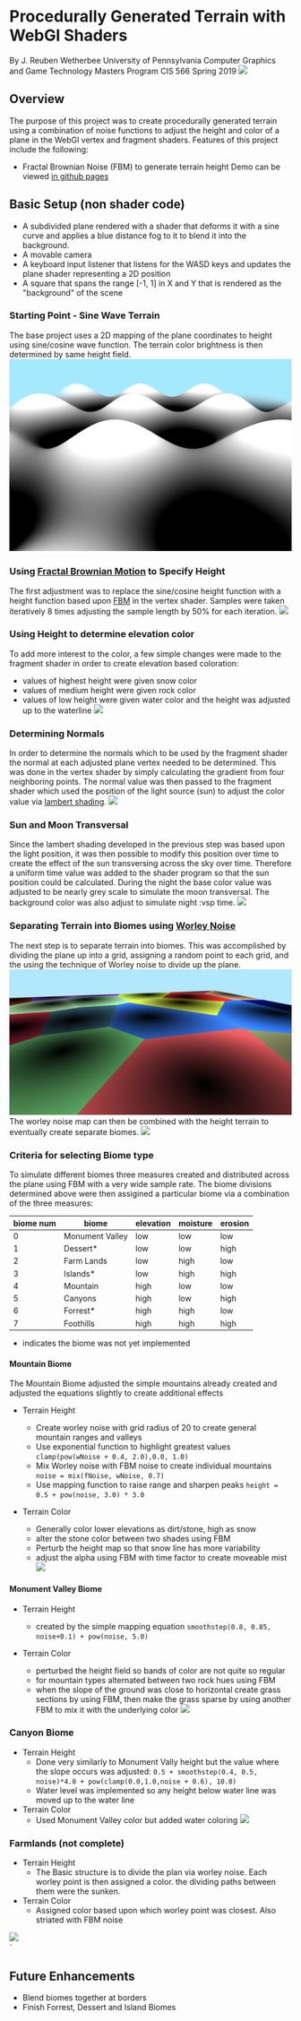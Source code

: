 # Procedurally Generated Terrain with WebGl Shaders

By J. Reuben Wetherbee
University of Pennsylvania
Computer Graphics and Game Technology Masters Program
CIS 566 Spring 2019
![](img/combined2.png)
## Overview
The purpose of this project was to create procedurally generated terrain using a combination of noise functions to
 adjust the height and color of a plane in the WebGl vertex and fragment shaders.  Features of this project include the following:
 - Fractal Brownian Noise (FBM) to generate terrain height
Demo can be viewed [in github pages](https://jrweth.github.io/hw01-noisy-terrain/)

## Basic Setup (non shader code)
- A subdivided plane rendered with a shader that deforms it with a sine curve
and applies a blue distance fog to it to blend it into the background.
- A movable camera 
- A keyboard input listener that listens for the WASD keys
and updates the plane shader representing a 2D position
- A square that spans the range [-1, 1] in X and Y that is rendered as the
"background" of the scene

### Starting Point - Sine Wave Terrain 
The base project uses a 2D mapping of the plane coordinates to height using sine/cosine wave function.  The terrain 
color brightness is then determined by same height field. 
![](img/startScene.png)

### Using [Fractal Brownian Motion](https://en.wikipedia.org/wiki/Fractional_Brownian_motion) to Specify Height
The first adjustment was to replace the sine/cosine height function with a height function based upon [FBM](https://en.wikipedia.org/wiki/Fractional_Brownian_motion)
in the vertex shader.  Samples were taken iteratively 8 times adjusting the sample length by 50% for each iteration.
![](img/fbm_small.png)

### Using Height to determine elevation color
To add more interest to the color, a few simple changes were made to the fragment shader in
order to create elevation based coloration:
- values of highest height were given snow color
- values of medium height were given rock color
- values of low height were given water color and the height was adjusted up to the waterline 
![](img/fbm_simple_color_small.png)

### Determining Normals
In order to determine the normals which to be used by the fragment shader the normal at 
each adjusted plane vertex needed to be determined.  This was done in the vertex shader by
simply calculating the gradient from four neighboring points.  The normal value was then passed to the fragment
shader which used the position of the light source (sun) to adjust the color value via [lambert shading](https://en.wikipedia.org/wiki/Lambertian_reflectance).
![](img/fbm_simple_color_normals_small.png)

### Sun and Moon Transversal 
Since the lambert shading developed in the previous step was based upon the light position, it was then possible to modify this position
over time to create the effect of the sun transversing across the sky over time.  Therefore a uniform time value
was added to the shader program so that the sun position could be calculated.   During the night the base color value was 
adjusted to be nearly grey scale to simulate the moon transversal.  The background color was also adjust to simulate night :vsp
time.
![](img/nighttime_small.png)

### Separating Terrain into Biomes using [Worley Noise](https://en.wikipedia.org/wiki/Worley_noise)
The next step is to separate terrain into biomes.  This was accomplished by dividing the plane up into a grid, assigning
a random point to each grid, and the using the technique of Worley noise to divide up the plane.
![](img/worley.png)
The worley noise map can then be combined with the height terrain to eventually create separate biomes.
![](img/worley_terrain_small.png)


### Criteria for selecting Biome type
To simulate different biomes three measures created and distributed across the plane using FBM 
with a very wide sample rate.  The biome divisions determined above were then assigined
a particular biome via a combination of the three measures:

| biome num | biome| elevation | moisture | erosion |
| ----------|-----| --------- | ---------|---------|
| 0 | Monument Valley | low | low | low|
| 1 | Dessert*| low | low | high|
| 2 | Farm Lands | low | high | low |
| 3 | Islands* | low | high | high |
| 4 | Mountain | high | low | low |
| 5 | Canyons | high | low | high|
| 6 | Forrest*| high | high | low |
| 7 | Foothills | high | high | high |

* indicates the biome was not yet implemented

#### Mountain Biome
The Mountain Biome adjusted the simple mountains already created and adjusted the equations slightly to create
 additional effects
 
 - Terrain Height
   - Create worley noise with grid radius of 20 to create general mountain ranges and valleys
   - Use exponential function to highlight greatest values `clamp(pow(wNoise + 0.4, 2.0),0.0, 1.0)`
   - Mix Worley noise with FBM noise to create individual mountains `noise = mix(fNoise, wNoise, 0.7)`
   - Use mapping function to raise range and sharpen peaks `height = 0.5 + pow(noise, 3.0) * 3.0`
   
 - Terrain Color
   - Generally color lower elevations as dirt/stone, high as snow
   - alter the stone color between two shades using FBM
   - Perturb the height map so that snow line has more variability
   - adjust the alpha using FBM with time factor to create moveable mist 
![](img/biome_mountain_small.png)


#### Monument Valley Biome
- Terrain Height
  - created by the simple mapping equation `smoothstep(0.8, 0.85, noise+0.1) + pow(noise, 5.0)`

- Terrain Color
  - perturbed the height field so bands of color are not quite so regular
  - for mountain types alternated between two rock hues using FBM
  - when the slope of the ground was close to horizontal create grass
   sections by using FBM, then make the grass sparse by using another FBM to
   mix it with the underlying color
 ![](img/biome_monument_small.png)  
 
 
 ### Canyon Biome
 - Terrain Height
   - Done very similarly to Monument Vally height but the value where the slope occurs was adjusted: 
   `0.5 + smoothstep(0.4, 0.5, noise)*4.0 + pow(clamp(0.0,1.0,noise + 0.6), 10.0)`
   - Water level was implemented so any height below water line was moved up to the water line
 - Terrain Color
   - Used Monument Valley color but added water coloring
 ![](img/biome_canyon_small.png)  
 
 
 ### Farmlands (not complete)
 - Terrain Height
   - The Basic structure is to divide the plan via worley noise.  Each worley point is then assigned a color.
   the dividing paths between them were the sunken.
 - Terrain Color
   - Assigned color based upon which worley point was closest.  Also striated with FBM noise
   
  ![](img/biome_farmlands_small.png)  
  ` 
   

## Future Enhancements
- Blend biomes together at borders
- Finish Forrest, Dessert and Island Biomes
